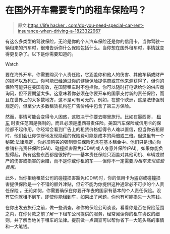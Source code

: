 # 在国外开车需要专门的租车保险吗？

> 原文:[https://life hacker . com/do-you-need-special-car-rent-insurance-when-driving-a-1823322967](https://lifehacker.com/do-you-need-special-car-rental-insurance-when-driving-a-1823322967)

有这么多类型的驾驶保险，无论是你的个人汽车保险还是你的信用卡，当你驾驶一辆租来的汽车时，很难告诉你什么保险包括什么。当你想在国外租车时，事情就变得更复杂了。以下是你需要知道的。

Watch

要在海外开车，你需要购买个人责任险，它涵盖你和他人的伤害、其他车辆或财产的损坏以及死亡。你可能已经通过你的健康保险提供商或其他来源获得了，但你的保险可能只在美国有效，在国际租车时不包括你。你可以随时打电话给你的供应商询问，但不要期望太多。这意味着你必须在你要开车的国家支付新的责任保险，而且在世界上的大多数地方，这不是可有可无的。例如，在整个欧洲，这是法律强制规定的，但至少大多数租赁机构在广告价格中包含了第三方保险。

然而，事情可能会变得令人困惑，这取决于你要去哪里旅行。比如在墨西哥， [租车](https://www.sfgate.com/mexico/mexicomix/article/Renting-a-car-in-Mexico-What-you-need-to-know-3787891.php) 时责任范围是强制的，而且必须是墨西哥责任险。美国汽车保险或信用卡的保险都不起作用。你经常会看到广告上的租赁价格低得令人难以置信，但当你去租房时，他们会让你惊讶地发现隐藏的保险费可能是成本的两倍或三倍。但这里有一个秘密:法律规定，你必须购买的强制责任保险包含在基本租金中。他们只是想向你推销补充责任保险(SAI)、碰撞损害豁免(CDW)或人身意外保险(PAI)。如果你能负担得起，所有这些东西都是很好的——基本责任保险只涵盖对其他司机、车辆或财产的伤害或损害的索赔，而不是你或你租的车——但你不一定需要*为租车支付这些费用。*

此外，当你拒绝租赁公司的碰撞损害豁免(CDW)时，你的信用卡为盗窃或碰撞损害提供保险是一个不错的额外津贴，但它不能为你提供这种通常必不可少的个人责任保险 。无论如何，你需要确保在你要开车去的国家有基本的个人责任保险。没有它你就租不到车，即使你能租到车，如果出了问题，你也有可能损失一大笔钱。

在你出发去旅行之前，做一些调查。和你的保险公司谈谈，看看你是否在保险范围之内，在你付款之前了解一下租车公司提供的服务，经常阅读你的租车协议的细则，并了解当地关于租车的法律。提前做一点调查可以帮你省下一大笔头痛的事情和一大笔钱。